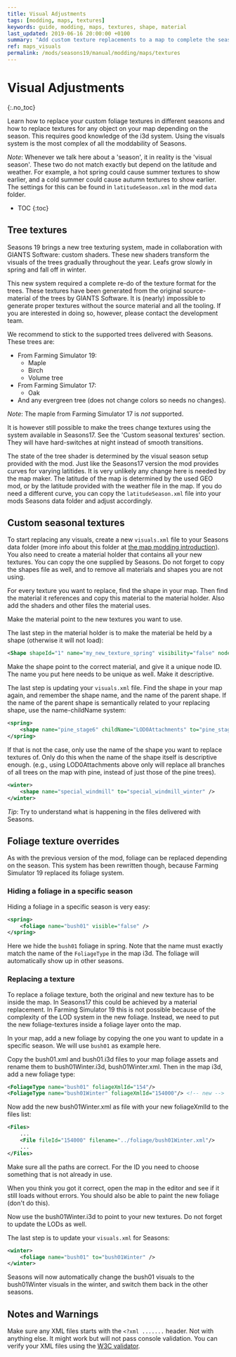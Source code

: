 ```yaml
---
title: Visual Adjustments
tags: [modding, maps, textures]
keywords: guide, modding, maps, textures, shape, material
last_updated: 2019-06-16 20:00:00 +0100
summary: "Add custom texture replacements to a map to complete the seasonal feel"
ref: maps_visuals
permalink: /mods/seasons19/manual/modding/maps/textures
---
```


# Visual Adjustments
{:.no_toc}

Learn how to replace your custom foliage textures in different seasons and how to replace textures for any object on your map depending on the season. This requires good knowledge of the i3d system. Using the visuals system is the most complex of all the moddability of Seasons.

*Note*: Whenever we talk here about a 'season', it in reality is the 'visual season'. These two do not match exactly but depend on the latitude and weather. For example, a hot spring could cause summer textures to show earlier, and a cold summer could cause autumn textures to show earlier. The settings for this can be found in `latitudeSeason.xml` in the mod `data` folder.

* TOC
{:toc}

## Tree textures

Seasons 19 brings a new tree texturing system, made in collaboration with GIANTS Software: custom shaders. These new shaders transform the visuals of the trees gradually throughout the year. Leafs grow slowly in spring and fall off in winter.

This new system required a complete re-do of the texture format for the trees. These textures have been generated from the original source-material of the trees by GIANTS Software. It is (nearly) impossible to generate proper textures without the source material and all the tooling. If you are interested in doing so, however, please contact the development team.

We recommend to stick to the supported trees delivered with Seasons. These trees are:
- From Farming Simulator 19:
  - Maple
  - Birch
  - Volume tree
- From Farming Simulator 17:
  - Oak
- And any evergreen tree (does not change colors so needs no changes).

*Note*: The maple from Farming Simulator 17 is _not_ supported.

It is however still possible to make the trees change textures using the system available in Seasons17. See the 'Custom seasonal textures' section. They will have hard-switches at night instead of smooth transitions.

The state of the tree shader is determined by the visual season setup provided with the mod. Just like the Seasons17 version the mod provides curves for varying latitides. It is very unlikely any change here is needed by the map maker. The latitude of the map is determined by the used GEO mod, or by the latitude provided with the weather file in the map. If you do need a different curve, you can copy the `latitudeSeason.xml` file into your mods Seasons data folder and adjust accordingly.

## Custom seasonal textures

To start replacing any visuals, create a new `visuals.xml` file to your Seasons data folder (more info about this folder at [the map modding introduction](/mods/seasons19/manual/modding/maps/)). You also need to create a material holder that contains all your new textures. You can copy the one supplied by Seasons. Do not forget to copy the shapes file as well, and to remove all materials and shapes you are not using.

For every texture you want to replace, find the shape in your map. Then find the material it references and copy this material to the material holder. Also add the shaders and other files the material uses.

Make the material point to the new textures you want to use.

The last step in the material holder is to make the material be held by a shape (otherwise it will not load):

```xml
<Shape shapeId="1" name="my_new_texture_spring" visibility="false" nodeId="1" materialIds="1" distanceBlending="false" castsShadows="true" receiveShadows="true" />
```

Make the shape point to the correct material, and give it a unique node ID. The name you put here needs to be unique as well. Make it descriptive.

The last step is updating your `visuals.xml` file. Find the shape in your map again, and remember the shape name, and the name of the parent shape. If the name of the parent shape is semantically related to your replacing shape, use the name-childName system:

```xml
<spring>
    <shape name="pine_stage6" childName="LOD0Attachments" to="pine_stage6_attachments_spring" />
</spring>
```

If that is not the case, only use the name of the shape you want to replace textures of. Only do this when the name of the shape itself is descriptive enough. (e.g., using LOD0Attachments above only will replace all branches of all trees on the map with pine, instead of just those of the pine trees).

```xml
<winter>
    <shape name="special_windmill" to="special_windmill_winter" />
</winter>
```

*Tip*: Try to understand what is happening in the files delivered with Seasons.

## Foliage texture overrides

As with the previous version of the mod, foliage can be replaced depending on the season. This system has been rewritten though, because Farming Simulator 19 replaced its foliage system.

### Hiding a foliage in a specific season

Hiding a foliage in a specific season is very easy:

```xml
<spring>
    <foliage name="bush01" visible="false" />
</spring>
```

Here we hide the `bush01` foliage in spring. Note that the name must exactly match the name of the `FoliageType` in the map i3d.
The foliage will automatically show up in other seasons.

### Replacing a texture

To replace a foliage texture, both the original and new texture has to be inside the map. In Seasons17 this could be achieved by a material replacement. In Farming Simulator 19 this is not possible because of the complexity of the LOD system in the new foliage. Instead, we need to put the new foliage-textures inside a foliage layer onto the map.

In your map, add a new foliage by copying the one you want to update in a specific season. We will use `bush01` as example here.

Copy the bush01.xml and bush01.i3d files to your map foliage assets and rename them to bush01Winter.i3d, bush01Winter.xml. Then in the map i3d, add a new foliage type:

```xml
<FoliageType name="bush01" foliageXmlId="154"/>
<FoliageType name="bush01Winter" foliageXmlId="154000"/> <!-- new -->
```

Now add the new bush01Winter.xml as file with your new foliageXmlId to the files list:

```xml
<Files>
    ...
    <File fileId="154000" filename="../foliage/bush01Winter.xml"/>
    ...
</Files>
```

Make sure all the paths are correct. For the ID you need to choose something that is not already in use.

When you think you got it correct, open the map in the editor and see if it still loads without errors. You should also be able to paint the new foliage (don't do this).

Now use the bush01Winter.i3d to point to your new textures. Do not forget to update the LODs as well.

The last step is to update your `visuals.xml` for Seasons:

```xml
<winter>
    <foliage name="bush01" to="bush01Winter" />
</winter>
```

Seasons will now automatically change the bush01 visuals to the bush01Winter visuals in the winter, and switch them back in the other seasons.

## Notes and Warnings

Make sure any XML files starts with the `<?xml .......` header. Not with anything else. It might work but will not pass console validation. You can verify your XML files using the [W3C validator](https://www.w3schools.com/xml/xml_validator.asp).
